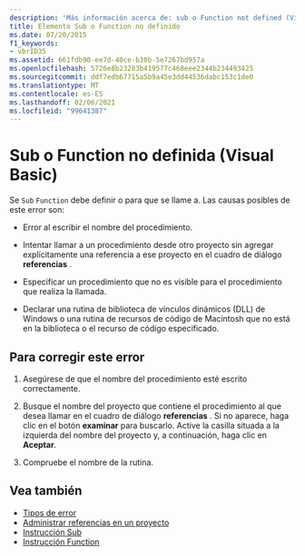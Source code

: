 ```yaml
---
description: 'Más información acerca de: sub o Function not defined (Visual Basic)'
title: Elemento Sub o Function no definido
ms.date: 07/20/2015
f1_keywords:
- vbrID35
ms.assetid: 661fdb90-ee7d-40ce-b30b-5e7267bd957a
ms.openlocfilehash: 5726e8b23283b419577c468eee2344b234493425
ms.sourcegitcommit: ddf7edb67715a5b9a45e3dd44536dabc153c1de0
ms.translationtype: MT
ms.contentlocale: es-ES
ms.lasthandoff: 02/06/2021
ms.locfileid: "99641387"
---
```

# <a name="sub-or-function-not-defined-visual-basic"></a>Sub o Function no definida (Visual Basic)

Se `Sub` `Function` debe definir o para que se llame a. Las causas posibles de este error son:  
  
- Error al escribir el nombre del procedimiento.  
  
- Intentar llamar a un procedimiento desde otro proyecto sin agregar explícitamente una referencia a ese proyecto en el cuadro de diálogo **referencias** .  
  
- Especificar un procedimiento que no es visible para el procedimiento que realiza la llamada.  
  
- Declarar una rutina de biblioteca de vínculos dinámicos (DLL) de Windows o una rutina de recursos de código de Macintosh que no está en la biblioteca o el recurso de código especificado.  
  
## <a name="to-correct-this-error"></a>Para corregir este error  
  
1. Asegúrese de que el nombre del procedimiento esté escrito correctamente.  
  
2. Busque el nombre del proyecto que contiene el procedimiento al que desea llamar en el cuadro de diálogo **referencias** . Si no aparece, haga clic en el botón **examinar** para buscarlo. Active la casilla situada a la izquierda del nombre del proyecto y, a continuación, haga clic en **Aceptar**.  
  
3. Compruebe el nombre de la rutina.  
  
## <a name="see-also"></a>Vea también

- [Tipos de error](../../programming-guide/language-features/error-types.md)
- [Administrar referencias en un proyecto](/visualstudio/ide/managing-references-in-a-project)
- [Instrucción Sub](../statements/sub-statement.md)
- [Instrucción Function](../statements/function-statement.md)
